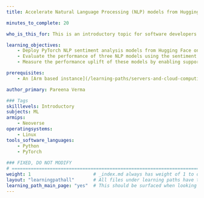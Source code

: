```yaml
---
title: Accelerate Natural Language Processing (NLP) models from Hugging Face on Arm servers

minutes_to_complete: 20

who_is_this_for: This is an introductory topic for software developers who want to learn how to run and accelerate the performance of Natural Language Processing (NLP) models on Arm based servers. 

learning_objectives:
    - Deploy PyTorch NLP sentiment analysis models from Hugging Face on Arm servers 
    - Evaluate the performance of three NLP models using the sentiment analysis pipeline
    - Measure the performance uplift of these models by enabling support for bfloat16 fast math kernels on Arm Neoverse based AWS Graviton3 Processors

prerequisites:
    - An [Arm based instance](/learning-paths/servers-and-cloud-computing/csp/) from a cloud service provider or an on-premise Arm server.

author_primary: Pareena Verma

### Tags
skilllevels: Introductory
subjects: ML
armips:
    - Neoverse 
operatingsystems:
    - Linux 
tools_software_languages:
    - Python
    - PyTorch
    
### FIXED, DO NOT MODIFY
# ================================================================================
weight: 1                       # _index.md always has weight of 1 to order correctly
layout: "learningpathall"       # All files under learning paths have this same wrapper
learning_path_main_page: "yes"  # This should be surfaced when looking for related content. Only set for _index.md of learning path content.
---
```

